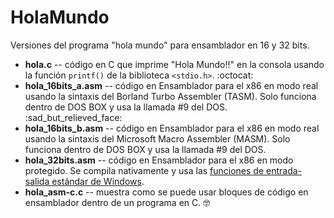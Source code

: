 # HolaMundo
 Versiones del programa "hola mundo" para ensamblador en 16 y 32 bits.

 * **hola.c** -- código en C que imprime "Hola Mundo!!" en la consola usando la función ```printf()``` de la biblioteca ```<stdio.h>```. :octocat:
 * **hola_16bits_a.asm** -- código en Ensamblador para el x86 en modo real usando la sintaxis del Borland Turbo Assembler (TASM). Solo funciona dentro de DOS BOX y usa la llamada \#9 del DOS. :sad_but_relieved_face:
 * **hola_16bits_b.asm** -- código en Ensamblador para el x86 en modo real usando la sintaxis del Microsoft Macro Assembler (MASM). Solo funciona dentro de DOS BOX y usa la llamada \#9 del DOS.
 * **hola_32bits.asm** -- código en Ensamblador para el x86 en modo protegido. Se compila nativamente y usa las [funciones de entrada-salida estándar de Windows](https://learn.microsoft.com/en-us/windows/console/).
 * **hola_asm-c.c** -- muestra como se puede usar bloques de código en ensamblador dentro de un programa en C. :nerd_face:

